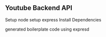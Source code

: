 
## Youtube Backend API ##

Setup node
setup express
Install Dependencies

generated boilerplate code using expresd